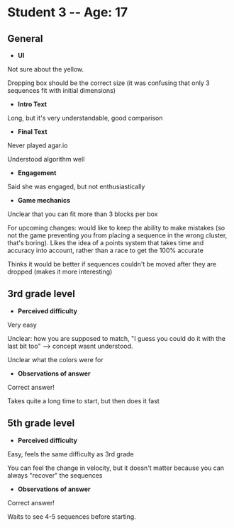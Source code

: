 # Student 3 -- Age: 17
## General
- **UI**

Not sure about the yellow.

Dropping box should be the correct size (it was confusing that only 3 sequences fit with initial dimensions)

- **Intro Text**

Long, but it's very understandable, good comparison

- **Final Text**

Never played agar.io

Understood algorithm well

- **Engagement**

Said she was engaged, but not enthusiastically

- **Game mechanics**

Unclear that you can fit more than 3 blocks per box

For upcoming changes: would like to keep the ability to make mistakes (so not the game preventing you from placing a sequence in the wrong cluster, that's boring). Likes the idea of a points system that takes time and accuracy into account, rather than a race to get the 100% accurate

Thinks it would be better if sequences couldn't be moved after they are dropped (makes it more interesting)

## 3rd grade level
- **Perceived difficulty**

Very easy

Unclear: how you are supposed to match, "I guess you could do it with the last bit too" --> concept wasnt understood.

Unclear what the colors were for

- **Observations of answer**

Correct answer!

Takes quite a long time to start, but then does it fast

## 5th grade level
- **Perceived difficulty**

Easy, feels the same difficulty as 3rd grade

You can feel the change in velocity, but it doesn't matter because you can always "recover" the sequences

- **Observations of answer**

Correct answer!

Waits to see 4-5 sequences before starting.